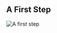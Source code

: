 ## A First Step
![A first step](https://user-images.githubusercontent.com/26424136/82996609-6a90c100-a02f-11ea-8c3c-8759698a0ac3.PNG)
